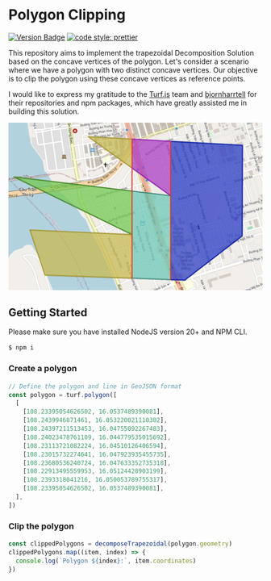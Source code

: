 # Polygon Clipping

[![Version Badge][npm-img]][npm-url]
[![code style: prettier](https://img.shields.io/badge/code_style-prettier-ff69b4.svg?style=flat-square)](https://github.com/prettier/prettier)

[npm-img]: https://img.shields.io/npm/v/@turf/turf.svg
[npm-url]: https://www.npmjs.com/package/@turf/turf

This repository aims to implement the trapezoidal Decomposition Solution based on the concave vertices of the polygon. Let's consider a scenario where we have a polygon with two distinct concave vertices. Our objective is to clip the polygon using these concave vertices as reference points.

I would like to express my gratitude to the [Turf.js](https://github.com/Turfjs/turf) team and [bjornharrtell](https://github.com/bjornharrtell/jsts) for their repositories and npm packages, which have greatly assisted me in building this solution.

![Demo](./assets/img/demo.png)

## Getting Started

Please make sure you have installed NodeJS version 20+ and NPM CLI.

```js
$ npm i
```

### Create a polygon

```js
// Define the polygon and line in GeoJSON format
const polygon = turf.polygon([
  [
    [108.23395054626502, 16.0537489390081],
    [108.2439946871461, 16.053220021110302],
    [108.24397211513453, 16.04755092267483],
    [108.24023478761109, 16.044779535015692],
    [108.23113721082224, 16.04510126406594],
    [108.23015732274641, 16.047923935455735],
    [108.23680536240724, 16.047633352735318],
    [108.22913495559953, 16.05124428903199],
    [108.2393318041216, 16.050053789755317],
    [108.23395054626502, 16.0537489390081],
  ],
])
```

### Clip the polygon

```js
const clippedPolygons = decomposeTrapezoidal(polygon.geometry)
clippedPolygons.map((item, index) => {
  console.log(`Polygon ${index}:`, item.coordinates)
})
```
